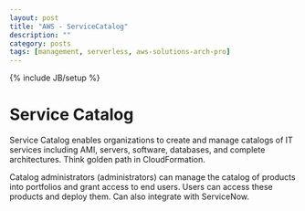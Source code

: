 ```yaml
---
layout: post
title: "AWS - ServiceCatalog"
description: ""
category: posts
tags: [management, serverless, aws-solutions-arch-pro]
---
```

{% include JB/setup %}

# Service Catalog
Service Catalog enables organizations to create and manage catalogs of IT services including AMI, servers, software, databases, and complete architectures. Think golden path in CloudFormation.

Catalog administrators (administrators) can manage the catalog of products into portfolios and grant access to end users. Users can access these products and deploy them. Can also integrate with ServiceNow.